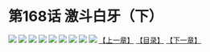 # 第168话 激斗白牙（下）
![](https://mhpic.xiaomingtaiji.net/comic/D/斗破苍穹拆分版/168话/1.jpg-zymk.middle.webp)
![](https://mhpic.xiaomingtaiji.net/comic/D/斗破苍穹拆分版/168话/2.jpg-zymk.middle.webp)
![](https://mhpic.xiaomingtaiji.net/comic/D/斗破苍穹拆分版/168话/3.jpg-zymk.middle.webp)
![](https://mhpic.xiaomingtaiji.net/comic/D/斗破苍穹拆分版/168话/4.jpg-zymk.middle.webp)
![](https://mhpic.xiaomingtaiji.net/comic/D/斗破苍穹拆分版/168话/5.jpg-zymk.middle.webp)
![](https://mhpic.xiaomingtaiji.net/comic/D/斗破苍穹拆分版/168话/6.jpg-zymk.middle.webp)
![](https://mhpic.xiaomingtaiji.net/comic/D/斗破苍穹拆分版/168话/7.jpg-zymk.middle.webp)
![](https://mhpic.xiaomingtaiji.net/comic/D/斗破苍穹拆分版/168话/8.jpg-zymk.middle.webp)
![](https://mhpic.xiaomingtaiji.net/comic/D/斗破苍穹拆分版/168话/9.jpg-zymk.middle.webp)
[【上一章】](./167.md)
[【目录】](./READMD.md)
[【下一章】](./169.md)
